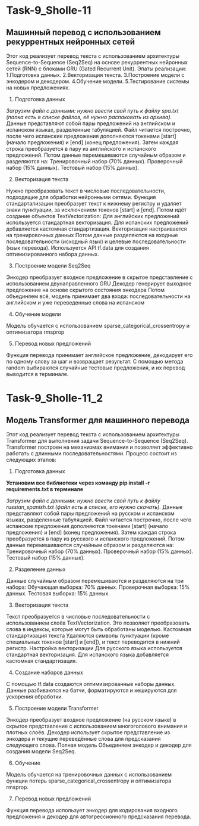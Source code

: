 # Task-9_Sholle-11
## Машинный перевод с использованием рекуррентных нейронных сетей

Этот код реализует перевод текста с использованием архитектуры Sequence-to-Sequence (Seq2Seq) на основе рекуррентных нейронных сетей (RNN) с блоками GRU (Gated Recurrent Unit). 
Эпаты реализации:
1.Подготовка данных.
2.Векторизация текста.
3.Построение модели с энкодером и декодером.
4.Обучение модели.
5.Тестирование системы на новых предложениях.

 1. Подготовка данных

*Загрузим файл с данными: нужно ввести свой путь к файлу spa.txt (папка есть в списке файлов, её нужно распаковать из архива).*
Данные представляют собой пары предложений на английском и испанском языках, разделенные табуляцией.
Файл читается построчно, после чего испанские предложения дополняются токенами [start] (начало предложения) и [end] (конец предложения).
Затем каждая строка преобразуется в пару из английского и испанского предложений.
Потом данные перемешиваются случайным образом и разделяются на:
Тренировочный набор (70% данных).
Проверочный набор (15% данных).
Тестовый набор (15% данных).

 2. Векторизация текста

Нужно преобразовать текст в числовые последовательности, подходящие для обработки нейронными сетями.
Функция стандартализации преобразует текст к нижнему регистру и удаляет знаки пунктуации, за исключением токенов [start] и [end].
Потом идёт создание объектов TextVectorization:
Для английских предложений используется стандартная векторизация.
Для испанских предложений добавляется кастомная стандартизация.
Векторизация настраивается на тренировочных данных
Потом данные разделяются на входные последовательности (исходный язык) и целевые последовательности (язык перевода).
Используется API tf.data для создания оптимизированного набора данных.

 3. Построение модели Seq2Seq

Энкодер преобразует входное предложение в скрытое представление с использованием двунаправленного GRU
Декодер генерирует выходное предложение на основе скрытого состояния энкодера
Потом объединяем всё, модель принимает два входа: последовательности на английском и уже переведенные слова на испанском

 4. Обучение модели

Модель обучается с использованием sparse_categorical_crossentropy и оптимизатора rmsprop

 5. Перевод новых предложений

Функция перевода принимает английское предложение, декодирует его по одному слову за шаг и возвращает результат.
С помощью метода random выбираются случайные тестовые предложения, и их перевод выводится в терминале.


# Task-9_Sholle-11_2
## Модель Transformer для машинного перевода

Этот код реализует перевод текста с использованием архитектуры Transformer для выполнения задачи Sequence-to-Sequence (Seq2Seq). Transformer построен на механизмах внимания и позволяет эффективно работать с длинными последовательностями. Процесс состоит из следующих этапов:

1. Подготовка данных

**Установим все библиотеки через команду pip install -r requirements.txt в терминале**

*Загрузим файл с данными: нужно ввести свой путь к файлу russian_spanish.txt (файл есть в списке, его нужно скачать).*
Данные представляют собой пары предложений на русском и испанском языках, разделенные табуляцией.
Файл читается построчно, после чего испанские предложения дополняются токенами [start] (начало предложения) и [end] (конец предложения).
Затем каждая строка преобразуется в пару из русского и испанского предложений.
Потом данные перемешиваются случайным образом и разделяются на:
Тренировочный набор (70% данных).
Проверочный набор (15% данных).
Тестовый набор (15% данных).

2. Разделение данных

Данные случайным образом перемешиваются и разделяются на три набора:
Обучающая выборка: 70% данных.
Проверочная выборка: 15% данных.
Тестовая выборка: 15% данных.

3. Векторизация текста

Текст преобразуется в числовые последовательности с использованием слоёв TextVectorization. Это позволяет преобразовать слова в индексы, которые могут быть обработаны моделью.
Кастомная стандартизация текста
Удаляются символы пунктуации (кроме специальных токенов [start] и [end]), и текст переводится в нижний регистр.
Настройка векторизации
Для русского языка используется стандартная векторизация.
Для испанского языка добавляется кастомная стандартизация.

4. Создание наборов данных

С помощью tf.data создаются оптимизированные наборы данных. Данные разбиваются на батчи, форматируются и кешируются для ускорения обработки.

5. Построение модели Transformer

Энкодер преобразует входное предложение (на русском языке) в скрытое представление с использованием многоголового внимания и плотных слоёв.
Декодер использует скрытое представление из энкодера и текущие переведённые слова для предсказания следующего слова.
Полная модель
Объединяем энкодер и декодер для создания модели Seq2Seq.

6. Обучение

Модель обучается на тренировочных данных с использованием функции потерь sparse_categorical_crossentropy и оптимизатора rmsprop.

7. Перевод новых предложений

Функция перевода использует энкодер для кодирования входного предложения и декодер для автогрессионного предсказания перевода.
